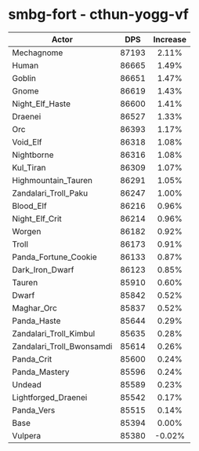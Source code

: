 # smbg-fort - cthun-yogg-vf
| Actor | DPS | Increase |
|---|:---:|:---:|
|Mechagnome|87193|2.11%|
|Human|86665|1.49%|
|Goblin|86651|1.47%|
|Gnome|86619|1.43%|
|Night_Elf_Haste|86600|1.41%|
|Draenei|86527|1.33%|
|Orc|86393|1.17%|
|Void_Elf|86318|1.08%|
|Nightborne|86316|1.08%|
|Kul_Tiran|86309|1.07%|
|Highmountain_Tauren|86291|1.05%|
|Zandalari_Troll_Paku|86247|1.00%|
|Blood_Elf|86216|0.96%|
|Night_Elf_Crit|86214|0.96%|
|Worgen|86182|0.92%|
|Troll|86173|0.91%|
|Panda_Fortune_Cookie|86133|0.87%|
|Dark_Iron_Dwarf|86123|0.85%|
|Tauren|85910|0.60%|
|Dwarf|85842|0.52%|
|Maghar_Orc|85837|0.52%|
|Panda_Haste|85644|0.29%|
|Zandalari_Troll_Kimbul|85635|0.28%|
|Zandalari_Troll_Bwonsamdi|85614|0.26%|
|Panda_Crit|85600|0.24%|
|Panda_Mastery|85596|0.24%|
|Undead|85589|0.23%|
|Lightforged_Draenei|85542|0.17%|
|Panda_Vers|85515|0.14%|
|Base|85394|0.00%|
|Vulpera|85380|-0.02%|
